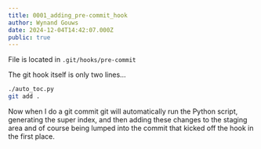 ```yaml
---
title: 0001_adding_pre-commit_hook
author: Wynand Gouws
date: 2024-12-04T14:42:07.000Z
public: true
---
```


File is located in `.git/hooks/pre-commit`

The git hook itself is only two lines…

```zsh
./auto_toc.py
git add .
```

Now when I do a git commit git will automatically run the Python script, generating the super index, and then adding these changes to the staging area and of course being lumped into the commit that kicked off the hook in the first place.
